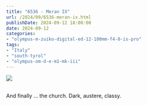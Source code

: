 ```yaml
---
title: "6536 - Meran IX"
url: /2024/09/6536-meran-ix.html
publishDate: 2024-09-12 18:00:00
date: 2024-09-12
categories:
- "olympus-m-zuiko-digital-ed-12-100mm-f4-0-is-pro"
tags:
- "Italy"
- "south-tyrol"
- "olympus-om-d-e-m1-mk-iii"
---
```

<div class="container">
<div class="center"><a target="_blank" href="https://d25zfm9zpd7gm5.cloudfront.net/1200x1200/2020/20200906_161742-ORF-DxO_DeepPRIMEXD2_lr.jpg"><img class="webfeedsFeaturedVisual" src="https://d25zfm9zpd7gm5.cloudfront.net/0600x0600/2020/20200906_161742-ORF-DxO_DeepPRIMEXD2_lr.jpg" /></a></div>
</div>
<br />

And finally ... the church. Dark, austere, classy.
